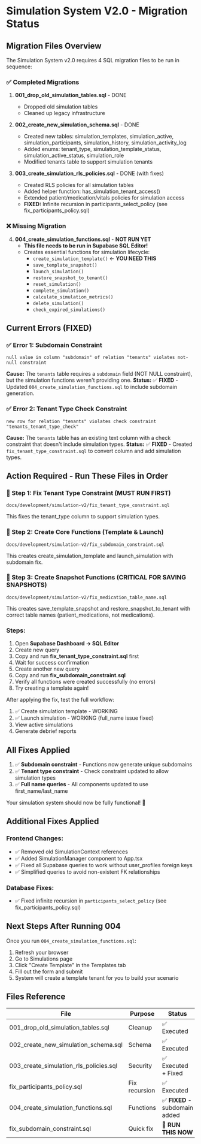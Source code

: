 # Simulation System V2.0 - Migration Status

## Migration Files Overview

The Simulation System v2.0 requires 4 SQL migration files to be run in sequence:

### ✅ Completed Migrations

1. **001_drop_old_simulation_tables.sql** - DONE
   - Dropped old simulation tables
   - Cleaned up legacy infrastructure

2. **002_create_new_simulation_schema.sql** - DONE
   - Created new tables: simulation_templates, simulation_active, simulation_participants, simulation_history, simulation_activity_log
   - Added enums: tenant_type, simulation_template_status, simulation_active_status, simulation_role
   - Modified tenants table to support simulation tenants

3. **003_create_simulation_rls_policies.sql** - DONE (with fixes)
   - Created RLS policies for all simulation tables
   - Added helper function: has_simulation_tenant_access()
   - Extended patient/medication/vitals policies for simulation access
   - **FIXED:** Infinite recursion in participants_select_policy (see fix_participants_policy.sql)

### ❌ Missing Migration

4. **004_create_simulation_functions.sql** - **NOT RUN YET**
   - **This file needs to be run in Supabase SQL Editor!**
   - Creates essential functions for simulation lifecycle:
     - `create_simulation_template()` ← **YOU NEED THIS**
     - `save_template_snapshot()`
     - `launch_simulation()`
     - `restore_snapshot_to_tenant()`
     - `reset_simulation()`
     - `complete_simulation()`
     - `calculate_simulation_metrics()`
     - `delete_simulation()`
     - `check_expired_simulations()`

## Current Errors (FIXED)

### ✅ Error 1: Subdomain Constraint
```
null value in column "subdomain" of relation "tenants" violates not-null constraint
```
**Cause:** The `tenants` table requires a `subdomain` field (NOT NULL constraint), but the simulation functions weren't providing one.
**Status:** ✅ **FIXED** - Updated `004_create_simulation_functions.sql` to include subdomain generation.

### ✅ Error 2: Tenant Type Check Constraint
```
new row for relation "tenants" violates check constraint "tenants_tenant_type_check"
```
**Cause:** The `tenants` table has an existing text column with a check constraint that doesn't include simulation types.
**Status:** ✅ **FIXED** - Created `fix_tenant_type_constraint.sql` to convert column and add simulation types.

## Action Required - Run These Files in Order

### 🎯 Step 1: Fix Tenant Type Constraint (MUST RUN FIRST)
```
docs/development/simulation-v2/fix_tenant_type_constraint.sql
```
This fixes the tenant_type column to support simulation types.

### 🎯 Step 2: Create Core Functions (Template & Launch)
```
docs/development/simulation-v2/fix_subdomain_constraint.sql
```
This creates create_simulation_template and launch_simulation with subdomain fix.

### 🎯 Step 3: Create Snapshot Functions (CRITICAL FOR SAVING SNAPSHOTS)
```
docs/development/simulation-v2/fix_medication_table_name.sql
```
This creates save_template_snapshot and restore_snapshot_to_tenant with correct table names (patient_medications, not medications).

### Steps:
1. Open **Supabase Dashboard → SQL Editor**
2. Create new query
3. Copy and run **fix_tenant_type_constraint.sql** first
4. Wait for success confirmation
5. Create another new query
6. Copy and run **fix_subdomain_constraint.sql**
7. Verify all functions were created successfully (no errors)
8. Try creating a template again!

After applying the fix, test the full workflow:
1. ✅ Create simulation template - WORKING
2. ✅ Launch simulation - WORKING (full_name issue fixed)
3. View active simulations
4. Generate debrief reports

## All Fixes Applied

1. ✅ **Subdomain constraint** - Functions now generate unique subdomains
2. ✅ **Tenant type constraint** - Check constraint updated to allow simulation types  
3. ✅ **Full name queries** - All components updated to use first_name/last_name

Your simulation system should now be fully functional! 🚀

## Additional Fixes Applied

### Frontend Changes:
- ✅ Removed old SimulationContext references
- ✅ Added SimulationManager component to App.tsx
- ✅ Fixed all Supabase queries to work without user_profiles foreign keys
- ✅ Simplified queries to avoid non-existent FK relationships

### Database Fixes:
- ✅ Fixed infinite recursion in `participants_select_policy` (see fix_participants_policy.sql)

## Next Steps After Running 004

Once you run `004_create_simulation_functions.sql`:
1. Refresh your browser
2. Go to Simulations page
3. Click "Create Template" in the Templates tab
4. Fill out the form and submit
5. System will create a template tenant for you to build your scenario

## Files Reference

| File | Purpose | Status |
|------|---------|--------|
| 001_drop_old_simulation_tables.sql | Cleanup | ✅ Executed |
| 002_create_new_simulation_schema.sql | Schema | ✅ Executed |
| 003_create_simulation_rls_policies.sql | Security | ✅ Executed + Fixed |
| fix_participants_policy.sql | Fix recursion | ✅ Executed |
| 004_create_simulation_functions.sql | Functions | ✅ **FIXED** - subdomain added |
| fix_subdomain_constraint.sql | Quick fix | 🎯 **RUN THIS NOW** |
